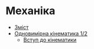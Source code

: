 # Механіка

* [Зміст](README.md)
* [Одновимірна кінематика 1/2](book/chapter_1/1.md)
    * [Вступ до кінематики](book/chapter_1/1.md)